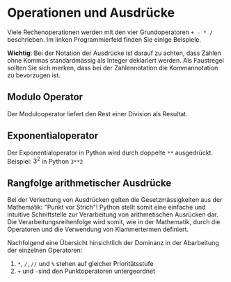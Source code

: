 # Operationen und Ausdrücke

Viele Rechenoperationen werden mit den vier Grundoperatoren `+ - * /` beschrieben. 
Im linken Programmierfeld finden Sie einige Beispiele.

**Wichtig**: Bei der Notation der Ausdrücke ist darauf zu achten, dass Zahlen ohne Kommas standardmässig
als Integer deklariert werden. Als Faustregel sollten Sie sich merken, dass bei der Zahlennotation 
die Kommannotation zu bevorzugen ist. 

## Modulo Operator
Der Modulooperator liefert den Rest einer Division als Resultat.

## Exponentialoperator
Der Exponentialoperator in Python wird durch doppelte `**` ausgedrückt.  
Beispiel: $3^2$ in Python `3**2`

## Rangfolge arithmetischer Ausdrücke
Bei der Verkettung von Ausdrücken gelten die Gesetzmässigkeiten aus der Mathematik: "Punkt vor Strich"!
Python stellt somit eine einfache und intuitive Schnittstelle zur Verarbeitung von arithmetischen Ausrücken dar.
Die Verarbeitungsreihenfolge wird somit, wie in der Mathematik, durch die Operatoren und die Verwendung von
Klammertermen definiert.

Nachfolgend eine Übersicht hinsichtlich der Dominanz in der Abarbeitung der einzelnen Operatoren:
1. `*`, `/`, `//` und `%` stehen auf gleicher Prioritätsstufe
2. `+` und `-`sind den Punktoperatoren untergeordnet

